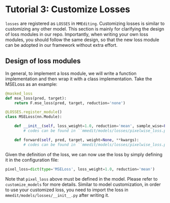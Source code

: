 # Tutorial 3: Customize Losses

`losses` are registered as `LOSSES` in `MMEditing`. Customizing losses is similar to customizing any other model. This section is mainly for clarifying the design of loss modules in our repo. Importantly, when writing your own loss modules, you should follow the same design, so that the new loss module can be adopted in our framework without extra effort.

## Design of loss modules

In general, to implement a loss module, we will write a function implementation and then wrap it with a class implementation. Take the MSELoss as an example:

```python
@masked_loss
def mse_loss(pred, target):
    return F.mse_loss(pred, target, reduction='none')

@LOSSES.register_module()
class MSELoss(nn.Module):

    def __init__(self, loss_weight=1.0, reduction='mean', sample_wise=False):
        # codes can be found in ``mmedit/models/losses/pixelwise_loss.py``

    def forward(self, pred, target, weight=None, **kwargs):
        # codes can be found in ``mmedit/models/losses/pixelwise_loss.py``
```

Given the definition of the loss, we can now use the loss by simply defining it in the configuration file:

```python
pixel_loss=dict(type='MSELoss', loss_weight=1.0, reduction='mean')
```

Note that `pixel_loss` above must be defined in the model. Please refer to `customize_models` for more details. Similar to model customization, in order to use your customized loss, you need to import the loss in `mmedit/models/losses/__init__.py` after writing it.
